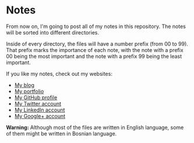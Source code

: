 # Notes

From now on, I'm going to post all of my notes in this repository. The notes will be sorted into different directories.

Inside of every directory, the files will have a number prefix (from 00 to 99). That prefix marks the importance of each note, with the note with a prefix 00 being the most important and the note with a prefix 99 being the least important.

If you like my notes, check out my websites:
* [My blog](http://r3bl.github.io/)
* [My portfolio](http://aleksandar-todorovic.github.io/)
* [My GitHub profile](https://github.com/aleksandar-todorovic/)
* [My Twitter account](https://twitter.com/r3bl_)
* [My LinkedIn account](https://www.linkedin.com/in/aleksandartodorovic)
* [My Google+ account](https://plus.google.com/117549842149032938678/)

**Warning:** Although most of the files are written in English language, some of them might be written in Bosnian language.
